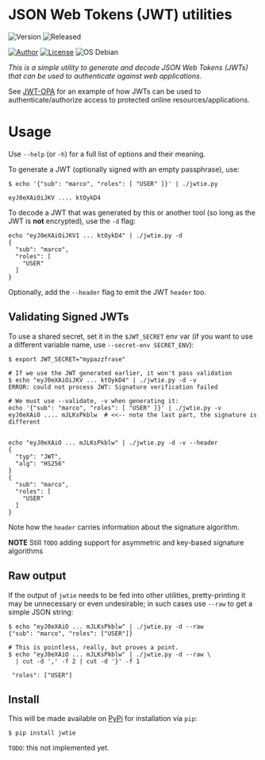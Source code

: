 # JSON Web Tokens (JWT) utilities

![Version](https://img.shields.io/badge/Version-0.1.0-blue)
![Released](https://img.shields.io/badge/Released-2021.02.06-green)

[![Author](https://img.shields.io/badge/Author-M.%20Massenzio-green)](https://github.com/massenz)
[![License](https://img.shields.io/badge/License-Apache%202.0-blue.svg)](https://opensource.org/licenses/Apache-2.0)
![OS Debian](https://img.shields.io/badge/OS-Linux-green)

_This is a simple utility to generate and decode JSON Web Tokens (JWTs) that can be used to authenticate against web applications._

See [JWT-OPA](https://github.com/massenz/jwt-opa) for an example of how JWTs can be used to authenticate/authorize access to protected online resources/applications.


# Usage

Use `--help` (or `-h`) for a full list of options and their meaning.

To generate a JWT (optionally signed with an empty passphrase), use:

```shell
$ echo '{"sub": "marco", "roles": [ "USER" ]}' | ./jwtie.py

eyJ0eXAiOiJKV .... ktOykD4
```

To decode a JWT that was generated by this or another tool (so long as the JWT is **not** encrypted), use the `-d` flag:

```shell
echo "eyJ0eXAiOiJKV1 ... ktOykD4" | ./jwtie.py -d
{
  "sub": "marco",
  "roles": [
    "USER"
  ]
}

```

Optionally, add the `--header` flag to emit the JWT `header` too.


## Validating Signed JWTs

To use a shared secret, set it in the `$JWT_SECRET` env var (if you want to use a different variable name, use `--secret-env SECRET_ENV`):

```shell
$ export JWT_SECRET="mypazzfrase"

# If we use the JWT generated earlier, it won't pass validation
$ echo "eyJ0eXAiOiJKV ... ktOykD4" | ./jwtie.py -d -v         
ERROR: could not process JWT: Signature verification failed

# We must use --validate, -v when generating it:
echo '{"sub": "marco", "roles": [ "USER" ]}' | ./jwtie.py -v
eyJ0eXAiO .... mJLKsPkblw  # <<-- note the last part, the signature is different


echo "eyJ0eXAiO ... mJLKsPkblw" | ./jwtie.py -d -v --header
{
  "typ": "JWT",
  "alg": "HS256"
}
{
  "sub": "marco",
  "roles": [
    "USER"
  ]
}
```
Note how the `header` carries information about the signature algorithm.

**NOTE** Still `TODO` adding support for asymmetric and key-based signature algorithms

## Raw output

If the output of `jwtie` needs to be fed into other utilities, pretty-printing it may be unnecessary or even undesirable; in such cases use `--raw` to get a simple JSON string:

```shell
$ echo "eyJ0eXAiO ... mJLKsPkblw" | ./jwtie.py -d --raw
{"sub": "marco", "roles": ["USER"]}

# This is pointless, really, but proves a point.
$ echo "eyJ0eXAiO ... mJLKsPkblw" | ./jwtie.py -d --raw \
  | cut -d ',' -f 2 | cut -d '}' -f 1

 "roles": ["USER"]
```

## Install

This will be made available on [PyPi](#) for installation via `pip`:

    $ pip install jwtie

`TODO`: this not implemented yet.
